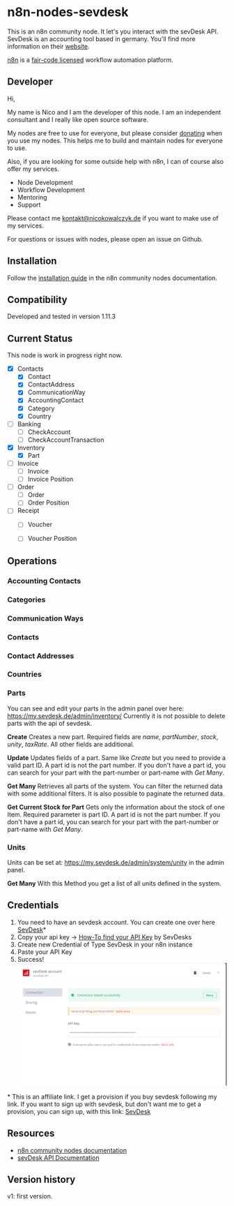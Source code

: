 # n8n-nodes-sevdesk

This is an n8n community node. It let's you interact with the sevDesk API. SevDesk is an accounting tool based in germany. 
You'll find more information on their [website](https://sevdesk.de/).

[n8n](https://n8n.io/) is a [fair-code licensed](https://docs.n8n.io/reference/license/) workflow automation platform.

## Developer

Hi, 

My name is Nico and I am the developer of this node.
I am an independent consultant and I really like open source software.


My nodes are free to use for everyone, but please consider [donating](https://www.buymeacoffee.com/nicokowalc5) when you use my nodes.
This helps me to build and maintain nodes for everyone to use.

Also, if you are looking for some outside help with n8n, I can of course also offer my services.
* Node Development
* Workflow Development
* Mentoring
* Support

Please contact me kontakt@nicokowalczyk.de if you want to make use of my services.

For questions or issues with nodes, please open an issue on Github.

## Installation

Follow the [installation guide](https://docs.n8n.io/integrations/community-nodes/installation/) in the n8n community nodes documentation.

## Compatibility

Developed and tested in version 1.11.3

## Current Status
This node is work in progress right now. 

- [x] Contacts
	- [x] Contact
	- [x] ContactAddress
	- [x] CommunicationWay
	- [x] AccountingContact
	- [x] Category
	- [x] Country
- [ ] Banking
	- [ ] CheckAccount
	- [ ] CheckAccountTransaction
- [x] Inventory
	- [x] Part
- [ ] Invoice
	- [ ] Invoice
	- [ ] Invoice Position
- [ ] Order
	- [ ] Order
	- [ ] Order Position
- [ ] Receipt
	- [ ] Voucher
	- [ ] Voucher Position


## Operations

### Accounting Contacts

### Categories

### Communication Ways

### Contacts

### Contact Addresses

### Countries


### Parts
You can see and edit your parts in the admin panel over here: https://my.sevdesk.de/admin/inventory/
Currently it is not possible to delete parts with the api of sevdesk.

**Create**
Creates a new part. Required fields are *name*, *partNumber*, *stock*, *unity*, *taxRate*.
All other fields are additional. 

**Update**
Updates fields of a part. Same like *Create* but you need to provide a valid part ID. A part id is not the part number. If you don't have a part id, you can search for your part with the part-number or part-name with *Get Many*.

**Get Many**
Retrieves all parts of the system. You can filter the returned data with some additional filters. It is also possible to paginate the returned data. 


**Get Current Stock for Part**
Gets only the information about the stock of one Item. Required parameter is part ID. A part id is not the part number. If you don't have a part id, you can search for your part with the part-number or part-name with *Get Many*.

### Units
Units can be set at: https://my.sevdesk.de/admin/system/unity in the admin panel.

**Get Many**
With this Method you get a list of all units defined in the system. 

## Credentials

1. You need to have an sevdesk account. You can create one over here [SevDesk](https://nicokowalczyk.de/sevdesk)*
2. Copy your api key -> [How-To find your API Key](https://api.sevdesk.de/#section/Authentication-and-Authorization) by SevDesks
3. Create new Credential of Type SevDesk in your n8n instance
4. Paste your API Key
5. Success!
![Alt text](./images/credentials-success.png)



\* This is an affiliate link. I get a provision if you buy sevdesk following my link. If you want to sign up with sevdesk, but don't want me to get a provision, you can sign up, with this link: [SevDesk](https://sevdesk.de/)

## Resources

* [n8n community nodes documentation](https://docs.n8n.io/integrations/community-nodes/)
* [sevDesk API Documentation](https://api.sevdesk.de/)

## Version history

v1: first version.
